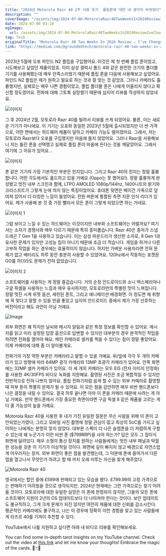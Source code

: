 ```yaml
---
title: "2024년 Motorola Razr 40 2주 사용 후기  플립폰에 대한 내 생각이 바뀌었다"
description: ""
coverImage: "/assets/img/2024-07-06-MotorolaRazr40TwoWeeksIn2024ReviewIveChangedMyMindOnFlipPhones_0.png"
date: 2024-07-06 03:18
ogImage: 
  url: /assets/img/2024-07-06-MotorolaRazr40TwoWeeksIn2024ReviewIveChangedMyMindOnFlipPhones_0.png
tag: Tech
originalTitle: "Motorola Razr 40 Two Weeks In 2024 Review — I’ve Changed My Mind On Flip Phones"
link: "https://medium.com/@groundedtech/motorola-razr-40-two-weeks-in-2024-review-ive-changed-my-mind-on-flip-phones-045006b26c2d"
---
```



2023년 5월에 오포 파인드 N2 플립을 구입했어요. 이것은 제 첫 번째 플립 폰이었고, 시도해보고 싶었던 제품이었죠. 이미 삼성 갤럭시 폴드 4와 같은 완전한 크기의 폴더블 기기를 사용해봤는데 매우 만족스러웠기 때문에 플립 폰을 다음에 사용해보고 싶었어요. 파인드 N2 플립은 제가 원하고 필요로 하는 것과 잘 맞는 것 같았죠. 그러나 카메라도 훌륭했지만, 실제로는 매우 나쁜 경험이었고, 플립 폴더블 폰은 나에게 어울리지 않다고 확신할 정도였어요. 전화에 대해 그토록 실망했기 때문에 심지어 리뷰를 작성하지 않았네요.

![이미지](/assets/img/2024-07-06-MotorolaRazr40TwoWeeksIn2024ReviewIveChangedMyMindOnFlipPhones_0.png)

그 후 2024년 2월, 모토로라 Razr 40를 빌려서 리뷰를 쓰게 되었어요. 물론, 이는 새로운 기기가 아니에요. 이 기기는 오포와 동일한 2023년 5월에 출시되었지만 더 싼 가격으로, 어떤 면에서는 하드웨어 제품이 덜하고 카메라 기능도 떨어졌어요. 그래서, 저는 모토로라 Razr보다 오포를 구입했지만 마음에 들지 않았어요. 그러나 Razr을 사용해보니 저는 틀린 폰을 선택했고 실제로 플립 폰이 마음에 든다는 것을 깨달았어요. 그래서 여기에 그 이유가 있어요...

![이미지](/assets/img/2024-07-06-MotorolaRazr40TwoWeeksIn2024ReviewIveChangedMyMindOnFlipPhones_1.png)

<div class="content-ad"></div>

폰 같은 기기의 가장 기본적인 부분은 힌지입니다. 그리고 Razr 40의 힌지는 정말 훌륭합니다. 어떤 각도에서도 홀드하고 있을 거예요 (Oppo는 못 했어요!). 정말 훌륭하게 완성됐고 멋진 내부 스크린과 함께, LTPO AMOLED 1080p/144hz, 1400니트의 밝기와 크리스프트가 그렇게 눈에 띄지 않는 특징이었어요. 휴대폰 뒷면은 베이건 가죽으로 덮여져 있어서 더 타킹한 느낌이 들었어요. 전원 버튼에 통합된 측면 지문 인식 리더가 있어요. 제가 사용해 본 것 중 가장 빨라서 모든 폰이 그렇게 되었으면 하는 거네요.

![이미지 1](/assets/img/2024-07-06-MotorolaRazr40TwoWeeksIn2024ReviewIveChangedMyMindOnFlipPhones_2.png)

그럼 보이고 느낄 수 있는 하드웨어는 이것이지만 내부와 소프트웨어는 어떨까요? 여기서는 소자가 경쟁사와 매우 다르기 때문에 특히 흥미롭습니다. Razr 40은 중저가 스냅드래곤 7 Gen 1을 사용하고 있습니다. 이는 삼성 파운드리가 생산한 소자로, 8 Gen 1과 유사한 문제가 있지만 고성능 칩이 아니기 때문에 조금 더 적습니다. 게임을 하거나 다른 고부하 작업을 하는 경우에는 효율적이지 않습니다. 하지만 가벼운 사용자라면 전혀 문제가 없고 배터리도 하루 동안 충분히 사용할 수 있었어요. 120hz에서 작동하는 포켓몬 GO를 하더라도 문제가 전혀 없었습니다.

![이미지 2](/assets/img/2024-07-06-MotorolaRazr40TwoWeeksIn2024ReviewIveChangedMyMindOnFlipPhones_3.png)

<div class="content-ad"></div>

소프트웨어를 사용하는 게 정말 즐겁습니다. 거의 순정 안드로이드와 소니 엑스페리아나 구글 픽셀을 사용하는 느낌과 매우 유사하지만, 모토로라만의 특별한 맛이 느껴집니다. 정말 멋진 시계 위젯 옵션, 세련된 폰트, 그리고 애니메이션 배경화면. 이 정도면 제 취향에 꼭 맞다고 말할 수 있을 만큼 좋았고 심지어 안드로이드 중에서 제가 가장 선호하는 버전이라고 해도 과언이 아닐 거예요.

![Image](/assets/img/2024-07-06-MotorolaRazr40TwoWeeksIn2024ReviewIveChangedMyMindOnFlipPhones_4.png)

외부 화면은 꽤 작지만 날씨와 메시지 알림과 같은 특정 정보를 확인할 수 있어요. 메시지를 읽고 미리 설정된 답장 옵션으로 답변할 수 있지만 대부분의 경우 본격적인 작업을 하려면 전화를 열어야 해요. 메인 카메라로 셀카를 찍을 수 있다는 점이 정말 좋았어요. 이제 카메라에 대해 좀 더 알아볼게요.

전화기의 가장 약한 부분은 카메라라고 말할 수 있을 거예요. 뒤/앞에 각각 두 개의 카메라가 있고 방향에 따라 64MP 광각 카메라와 13MP 초광각 카메라가 있어요. 안쪽 화면에는 32MP 셀카 카메라가 있어요. 이 세 개의 카메라는 모두 EIS (전자 이미지 안정화)를 사용한 4K/30FPS 비디오 녹화를 지원해요. 촬영된 사진은 조금 복합적일 수 있지만 전반적으로 전혀 나쁘지 않아요. 플립 전화기처럼 쉽게 할 수 있는 외부 카메라로 촬영할 때 피부 톤이 특별히 문제가 될 수 있어요. 이 모든 점을 감안하면 매우 비싼 핸드폰보다나은 결정을 내릴 수 있어요. 결국 하루 끝나면 아마 이 폰을 카메라 때문에 사려는 게 아닐 거예요. 만약 핸드폰에서 가장 중요한 측면이라면 구글 픽셀 8 같은 제품을 고르는 게 더 올 가능성이 높을 거예요.

<div class="content-ad"></div>

Motorola Razr 40을 사용한 후 내가 가진 유일한 질문은 무슨 사람을 위해 이 폰이 고안되었는가였다; 그리고 모바일 사진 촬영에 정말 관심이 많고 최상의 SoC를 가지고 싶어하는 나에게는 분명히 맞지 않았다. 대부분 스펙이 더 나은 슬랩폰을 더 저렴하게 구할 수 있는데 왜 누군가가 이런 비싼 폰 ($799RRP)을 사야 하는가? 답은 모두 그 접이식 화면에 달려있다. 매우 소형의 통신 장치를 원하는 사람들에게는 멋진 내부 패널과 탁월한 성능을 갖춘 이 기기가 이상적일 것이다. 화면에 깊이 빠지지 않고 배경으로 자연스럽게 어우러지는 장치. 외부 화면이 좋은 점을 발견했는데, 그 덕분에 폰에 들어가서 다른 앱을 열고나서 무엇인가 하려고 할 때 까지 오래 미루는 자신을 찾게 해주었다.

![Motorola Razr 40](/assets/img/2024-07-06-MotorolaRazr40TwoWeeksIn2024ReviewIveChangedMyMindOnFlipPhones_5.png)

영국에서는 할인 중에 £599에 판매되고 있는 모습을 봤다. £799.99의 고정 가격으로는 판매하기 어려웠을 것으로 생각되지만, 2024년 현재에는 그런 가격으로는 찾기 어려울 것이다. 모토로라에 대한 유일한 실망은 이 폰에 한정되지 않지만, 그들의 모든 폰에 소프트웨어 지원이 2년의 OS 업데이트보다 더 나아져야 한다는 것이다. 보안 업데이트도 불규칙하고, 그게 크게 문제가 되진 않지만 여전히 제품에 대한 신뢰를 감소시킨다. 평균적인 카메라에도 불구하고, 나는 이 경우에 정확히 이런 경험을 찾고 있는 사람들에게 라즈르 40를 기꺼이 추천할 수 있다.

YouTube에서 나를 지원하고 싶다면 아래 내 비디오 리뷰를 확인해보세요.

<div class="content-ad"></div>

You can find some in-depth tarot insights on my YouTube channel. Check out the video at [this link](https://youtu.be/NOGdkHRtvjM?si=5O78KsnkkP5w7YQT) and let me know your thoughts! Embrace the magic of the cards. 🌟🃏✨